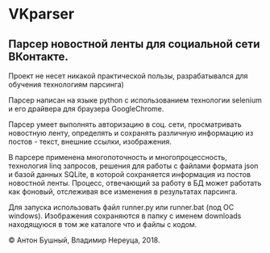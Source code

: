 # VKparser
## Парсер новостной ленты для социальной сети ВКонтакте. 
Проект не несет никакой практической пользы, разрабатывался для обучения технологиям парсинга)

Парсер написан на языке python с использованием технологии selenium и его драйвера для браузера GoogleChrome.

Парсер умеет выполнять авторизацию в соц. сети, просматривать новостную ленту, определять и сохранять различную информацию из постов - текст, внешние ссылки, изображения.

В парсере применена многопоточность и многопроцессность, технология linq запросов, решения для работы с файлами формата json и базой данных SQLite, в которой сохраняется информация из постов новостной ленты. Процесс, отвечающий за работу в БД может работать как фоновый, отслеживая все изменения в результатах парсинга.

Для запуска использовать файл runner.py или runner.bat (под ОС windows). Изображения сохраняются в папку с именем downloads находящуюся в том же каталоге что и файлы с кодом.

&copy; Антон Бушный, Владимир Нереуца, 2018.

